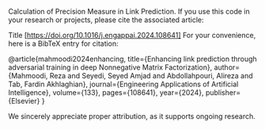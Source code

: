 Calculation of Precision Measure in Link Prediction.
If you use this code in your research or projects, please cite the associated article:

Title [https://doi.org/10.1016/j.engappai.2024.108641]
For your convenience, here is a BibTeX entry for citation:

@article{mahmoodi2024enhancing,
  title={Enhancing link prediction through adversarial training in deep Nonnegative Matrix Factorization},
  author={Mahmoodi, Reza and Seyedi, Seyed Amjad and Abdollahpouri, Alireza and Tab, Fardin Akhlaghian},
  journal={Engineering Applications of Artificial Intelligence},
  volume={133},
  pages={108641},
  year={2024},
  publisher={Elsevier}
}

We sincerely appreciate proper attribution, as it supports ongoing research.
